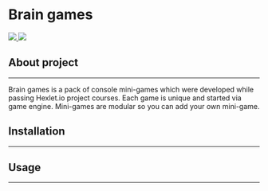 # Brain games
<a href="https://codeclimate.com/github/samsonovkirill/project-lvl1-s280/maintainability">
  <img src="https://api.codeclimate.com/v1/badges/aa2dfee208745d974317/maintainability" />
</a>
<a href="https://travis-ci.org/samsonovkirill/project-lvl1-s280">
  <img src="https://travis-ci.org/travis-ci/travis-web.svg?branch=master" />
</a>

## About project
---
Brain games is a pack of console mini-games which were developed while passing Hexlet.io project courses.
Each game is unique and started via game engine. Mini-games are modular so you can add your own mini-game.
## Installation
---

## Usage
---

